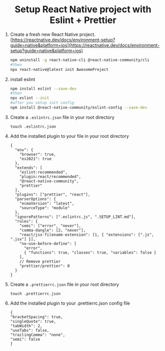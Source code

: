 <h1 align='center'> Setup React Native project with Eslint + Prettier </h1>

1. Create a fresh new React Native project. [https://reactnative.dev/docs/environment-setup?guide=native&platform=ios](https://reactnative.dev/docs/environment-setup?guide=native&platform=ios)

   ```bash
   npm uninstall -g react-native-cli @react-native-community/cli
   #then
   npx react-native@latest init AwesomeProject
   ```

1. install eslint

   ```bash
   npm install eslint --save-dev
   #then
   npx eslint --init
   #after you setup init config
   npm install @react-native-community/eslint-config --save-dev
   ```

1. Create a `.eslintrc.json` file in your root directory

   ```
   touch .eslintrc.json
   ```

1. Add the installed plugin to your file in your root directory

   ```
   {
     "env": {
       "browser": true,
       "es2021": true
     },
     "extends": [
       "eslint:recommended",
       "plugin:react/recommended",
       "@react-native-community",
       "prettier"
     ],
     "plugins": ["prettier", "react"],
     "parserOptions": {
       "ecmaVersion": "latest",
       "sourceType": "module"
     },
     "ignorePatterns": [".eslintrc.js", ".SETUP_LINT.md"],
     "rules": {
       "semi": ["error", "never"],
       "comma-dangle": [2, "never"],
       "react/jsx-filename-extension": [1, { "extensions": [".js", ".jsx"] }],
       "no-use-before-define": [
         "error",
         { "functions": true, "classes": true, "variables": false }
       ],
       // Remove prettier
       "prettier/prettier": 0
     }
   }

   ```

1. Create a `.prettierrc.json` file in your root directory

   ```
   touch .prettierrc.json
   ```

1. Add the installed plugin to your .prettierrc.json config file

   ```
   {
   "bracketSpacing": true,
   "singleQuote": true,
   "tabWidth": 2,
   "useTabs": false,
   "trailingComma": "none",
   "semi": false
   }

   ```
